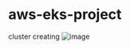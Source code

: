 # aws-eks-project
cluster creating
![image](https://github.com/iam-harendra/aws-eks-project/assets/96298529/7e2d1129-3f69-45fb-ba87-2e90a75ae87d)
